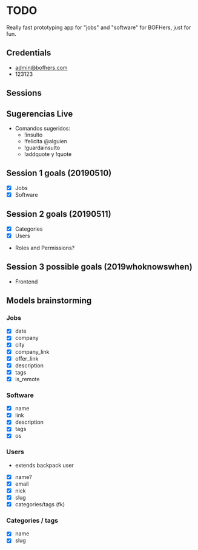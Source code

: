 # TODO

Really fast prototyping app for "jobs" and "software" for BOFHers, just for fun.

## Credentials

- admin@bofhers.com
- 123123

## Sessions

## Sugerencias Live

- Comandos sugeridos:
  - !insulto
  - !felicita @alguien
  - !guardainsulto
  - !addquote y !quote

## Session 1 goals (20190510)

- [x] Jobs
- [x] Software

## Session 2 goals  (20190511)

- [x] Categories
- [x] Users
- Roles and Permissions?

## Session 3 possible goals (2019whoknowswhen)

- Frontend

## Models brainstorming

### Jobs

- [x] date
- [x] company
- [x] city
- [x] company_link
- [x] offer_link
- [x] description
- [x] tags
- [x] is_remote

### Software

- [x] name
- [x] link
- [x] description
- [x] tags
- [x] os

### Users

- extends backpack user
- [x] name?
- [x] email
- [x] nick
- [x] slug
- [x] categories/tags (fk)

### Categories / tags

- [x] name
- [x] slug
